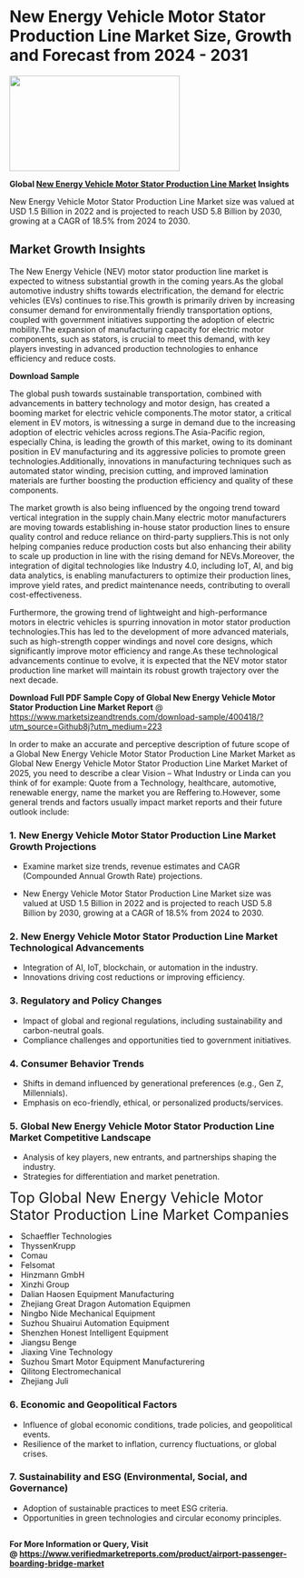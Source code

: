 <H1>New Energy Vehicle Motor Stator Production Line Market Size, Growth and Forecast from 2024 - 2031</H1><img class="aligncenter size-medium wp-image-584254" src="https://thirdeyenews.in/wp-content/uploads/2024/09/Global-Market-Research-300x168.jpeg" alt="" width="300" height="168" /><p><strong>Global&nbsp;<a href="https://www.marketsizeandtrends.com/download-sample/400418/?utm_source=Github8j?utm_medium=223">New Energy Vehicle Motor Stator Production Line Market</a> Insights</strong></p><p>New Energy Vehicle Motor Stator Production Line Market size was valued at USD 1.5 Billion in 2022 and is projected to reach USD 5.8 Billion by 2030, growing at a CAGR of 18.5% from 2024 to 2030.</p><p><h2>Market Growth Insights</h2> <p>The New Energy Vehicle (NEV) motor stator production line market is expected to witness substantial growth in the coming years.As the global automotive industry shifts towards electrification, the demand for electric vehicles (EVs) continues to rise.This growth is primarily driven by increasing consumer demand for environmentally friendly transportation options, coupled with government initiatives supporting the adoption of electric mobility.The expansion of manufacturing capacity for electric motor components, such as stators, is crucial to meet this demand, with key players investing in advanced production technologies to enhance efficiency and reduce costs.</p> <p><strong>Download Sample</strong></p> <p>The global push towards sustainable transportation, combined with advancements in battery technology and motor design, has created a booming market for electric vehicle components.The motor stator, a critical element in EV motors, is witnessing a surge in demand due to the increasing adoption of electric vehicles across regions.The Asia-Pacific region, especially China, is leading the growth of this market, owing to its dominant position in EV manufacturing and its aggressive policies to promote green technologies.Additionally, innovations in manufacturing techniques such as automated stator winding, precision cutting, and improved lamination materials are further boosting the production efficiency and quality of these components.</p> <p>The market growth is also being influenced by the ongoing trend toward vertical integration in the supply chain.Many electric motor manufacturers are moving towards establishing in-house stator production lines to ensure quality control and reduce reliance on third-party suppliers.This is not only helping companies reduce production costs but also enhancing their ability to scale up production in line with the rising demand for NEVs.Moreover, the integration of digital technologies like Industry 4.0, including IoT, AI, and big data analytics, is enabling manufacturers to optimize their production lines, improve yield rates, and predict maintenance needs, contributing to overall cost-effectiveness.</p> <p>Furthermore, the growing trend of lightweight and high-performance motors in electric vehicles is spurring innovation in motor stator production technologies.This has led to the development of more advanced materials, such as high-strength copper windings and novel core designs, which significantly improve motor efficiency and range.As these technological advancements continue to evolve, it is expected that the NEV motor stator production line market will maintain its robust growth trajectory over the next decade.</p> <p><span class=""><strong>Download Full PDF Sample Copy of Global New Energy Vehicle Motor Stator Production Line Market Report</strong> @ <a href="https://www.marketsizeandtrends.com/download-sample/400418/?utm_source=Github8j?utm_medium=223" target="_blank">https://www.marketsizeandtrends.com/download-sample/400418/?utm_source=Github8j?utm_medium=223</a></span></p><p>In order to make an accurate and perceptive description of future scope of a Global&nbsp;New Energy Vehicle Motor Stator Production Line Market Market as Global&nbsp;New Energy Vehicle Motor Stator Production Line Market Market of 2025, you need to describe a clear Vision &ndash; What Industry or Linda can you think of for example: Quote from a Technology, healthcare, automotive, renewable energy, name the market you are Reffering to.However, some general trends and factors usually impact market reports and their future outlook include:</p><h3>1.&nbsp;<strong>New Energy Vehicle Motor Stator Production Line Market Growth Projections</strong></h3><ul><li>Examine market size trends, revenue estimates and CAGR (Compounded Annual Growth Rate) projections.</li><li><p>New Energy Vehicle Motor Stator Production Line Market size was valued at USD 1.5 Billion in 2022 and is projected to reach USD 5.8 Billion by 2030, growing at a CAGR of 18.5% from 2024 to 2030.</p></li></ul><h3>2.&nbsp;<strong>New Energy Vehicle Motor Stator Production Line Market Technological Advancements</strong></h3><ul><li>Integration of AI, IoT, blockchain, or automation in the industry.</li><li>Innovations driving cost reductions or improving efficiency.</li></ul><h3>3.&nbsp;<strong>Regulatory and Policy Changes</strong></h3><ul><li>Impact of global and regional regulations, including sustainability and carbon-neutral goals.</li><li>Compliance challenges and opportunities tied to government initiatives.</li></ul><h3>4.&nbsp;<strong>Consumer Behavior Trends</strong></h3><ul><li>Shifts in demand influenced by generational preferences (e.g., Gen Z, Millennials).</li><li>Emphasis on eco-friendly, ethical, or personalized products/services.</li></ul><h3>5.&nbsp;<strong>Global New Energy Vehicle Motor Stator Production Line Market Competitive Landscape</strong></h3><ul><li>Analysis of key players, new entrants, and partnerships shaping the industry.</li><li>Strategies for differentiation and market penetration.</li></ul><p data-pm-slice="1 1 []"><span style="color: inherit; font-family: inherit; font-size: 25px;">Top Global New Energy Vehicle Motor Stator Production Line Market Companies</span></p><div class="" data-test-id=""><p><li>Schaeffler Technologies</li><li> ThyssenKrupp</li><li> Comau</li><li> Felsomat</li><li> Hinzmann GmbH</li><li> Xinzhi Group</li><li> Dalian Haosen Equipment Manufacturing</li><li> Zhejiang Great Dragon Automation Equipmen</li><li> Ningbo Nide Mechanical Equipment</li><li> Suzhou Shuairui Automation Equipment</li><li> Shenzhen Honest Intelligent Equipment</li><li> Jiangsu Benge</li><li> Jiaxing Vine Technology</li><li> Suzhou Smart Motor Equipment Manufacturering</li><li> Qilitong Electromechanical</li><li> Zhejiang Juli</li></p></div><h3>6.&nbsp;<strong>Economic and Geopolitical Factors</strong></h3><ul><li>Influence of global economic conditions, trade policies, and geopolitical events.</li><li>Resilience of the market to inflation, currency fluctuations, or global crises.</li></ul><h3>7.&nbsp;<strong>Sustainability and ESG (Environmental, Social, and Governance)</strong></h3><ul><li>Adoption of sustainable practices to meet ESG criteria.</li><li>Opportunities in green technologies and circular economy principles.</li></ul><h2><strong style="font-size: 14px;">For More Information or Query, Visit @&nbsp;</strong><a style="background-color: #ffffff; font-size: 14px;" href="https://www.marketsizeandtrends.com/report/new-energy-vehicle-motor-stator-production-line-market/" target="_blank">https://www.verifiedmarketreports.com/product/airport-passenger-boarding-bridge-market</a></h2>